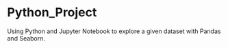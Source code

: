 # Python_Project
Using Python and Jupyter Notebook to explore a given dataset with Pandas and Seaborn.
